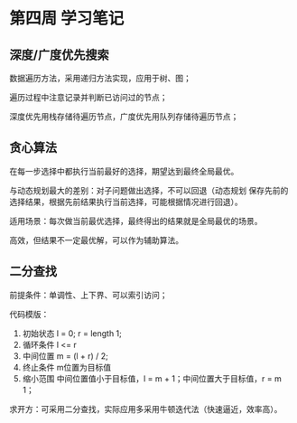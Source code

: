 # 第四周 学习笔记 #

## 深度/广度优先搜索 ##

数据遍历方法，采用递归方法实现，应用于树、图；

遍历过程中注意记录并判断已访问过的节点；

深度优先用栈存储待遍历节点，广度优先用队列存储待遍历节点；

## 贪心算法 ##

在每一步选择中都执行当前最好的选择，期望达到最终全局最优。

与动态规划最大的差别：对子问题做出选择，不可以回退（动态规划
保存先前的选择结果，根据先前结果执行当前选择，可能根据情况进行回退）。

适用场景：每次做当前最优选择，最终得出的结果就是全局最优的场景。

高效，但结果不一定最优解，可以作为辅助算法。

## 二分查找 ##

前提条件：单调性、上下界、可以索引访问；

代码模版：

1. 初始状态  l = 0; r = length 1;
1. 循环条件  l <= r
1. 中间位置  m = (l + r) / 2;
1. 终止条件  m位置为目标值
1. 缩小范围  中间位置值小于目标值，l = m + 1；中间位置大于目标值，r = m 1；

求开方：可采用二分查找，实际应用多采用牛顿迭代法（快速逼近，效率高）。